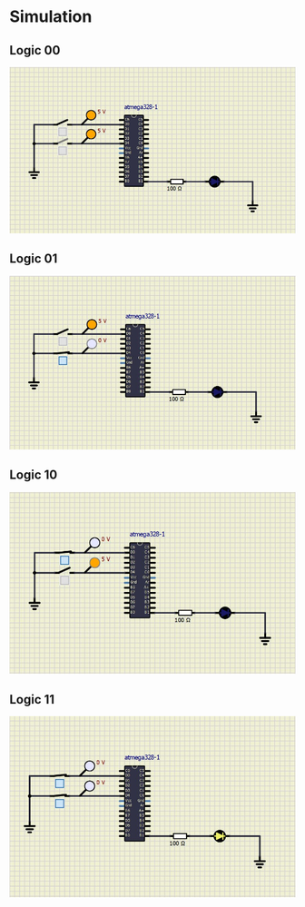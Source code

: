 # Simulation

## Logic 00
![image1](https://github.com/govindbansal1309/EmbeddedC/blob/main/Simulation/ac100.JPG)

## Logic 01
![image2](https://github.com/govindbansal1309/EmbeddedC/blob/main/Simulation/ac101.JPG)

## Logic 10
![image3](https://github.com/govindbansal1309/EmbeddedC/blob/main/Simulation/ac110.JPG)

## Logic 11
![image4](https://github.com/govindbansal1309/EmbeddedC/blob/main/Simulation/ac111.JPG)
